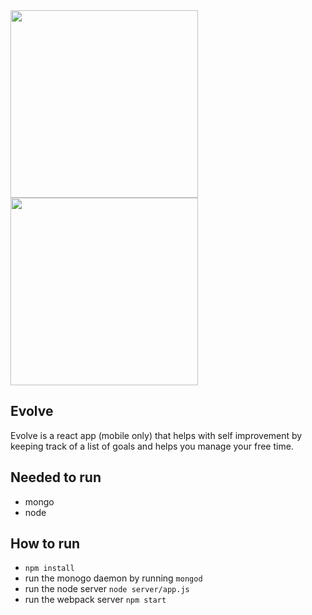 <div>
  <img src="https://user-images.githubusercontent.com/3513470/154522460-fb5eb01d-287b-4256-949a-b4a5a75366d7.png" width="300" />
  <img src="https://user-images.githubusercontent.com/3513470/154522487-4525e8cf-9f4b-406b-9b24-79f512dd1f91.png" width="300" />
</div>

## Evolve
Evolve is a react app (mobile only) that helps with self improvement by keeping track of a list of goals and helps you manage your free time.

## Needed to run
- mongo
- node

## How to run
- `npm install`
- run the monogo daemon by running `mongod`
- run the node server `node server/app.js`
- run the webpack server `npm start`
